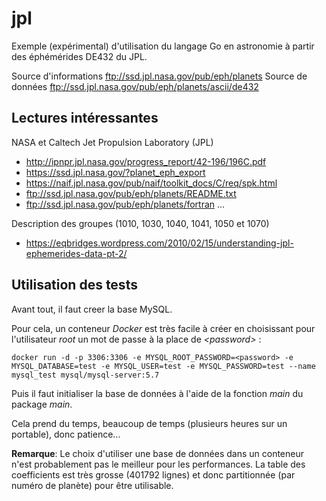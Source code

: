# jpl
Exemple (expérimental) d'utilisation du langage Go en astronomie à partir des éphémérides DE432 du JPL.

Source d'informations ftp://ssd.jpl.nasa.gov/pub/eph/planets
Source de données ftp://ssd.jpl.nasa.gov/pub/eph/planets/ascii/de432

## Lectures intéressantes

NASA et Caltech Jet Propulsion Laboratory (JPL) 

*   http://ipnpr.jpl.nasa.gov/progress_report/42-196/196C.pdf
*   https://ssd.jpl.nasa.gov/?planet_eph_export
*   https://naif.jpl.nasa.gov/pub/naif/toolkit_docs/C/req/spk.html
*   ftp://ssd.jpl.nasa.gov/pub/eph/planets/README.txt
*   ftp://ssd.jpl.nasa.gov/pub/eph/planets/fortran
...

Description des groupes (1010, 1030, 1040, 1041, 1050 et 1070)

*   https://eqbridges.wordpress.com/2010/02/15/understanding-jpl-ephemerides-data-pt-2/

## Utilisation des tests

Avant tout, il faut creer la base MySQL.

Pour cela, un conteneur *Docker* est très facile à créer en choisissant pour l'utilisateur *root* un mot de passe à la place de *\<password\>* :

    docker run -d -p 3306:3306 -e MYSQL_ROOT_PASSWORD=<password> -e MYSQL_DATABASE=test -e MYSQL_USER=test -e MYSQL_PASSWORD=test --name mysql_test mysql/mysql-server:5.7
   
Puis il faut initialiser la base de données à l'aide de la fonction *main* du package *main*.

Cela prend du temps, beaucoup de temps (plusieurs heures sur un portable), donc patience...

**Remarque**: Le choix d'utiliser une base de données dans un conteneur n'est probablement pas le meilleur pour les performances.
La table des coefficients est très grosse (401792 lignes) et donc partitionnée (par numéro de planète) pour être utilisable.
